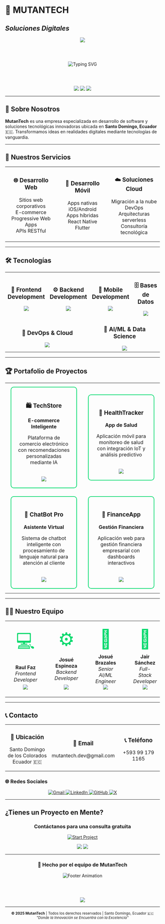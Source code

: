 # 🤖 MUTANTECH
## _Soluciones Digitales_

<div align="center">
  <img src="https://capsule-render.vercel.app/api?type=waving&color=0:00FF7F,100:00D96B&height=300&section=header&text=MUTANTECH&fontSize=90&fontAlignY=35&animation=twinkling&fontColor=ffffff" />
</div>

<br><br>

<div align="center">
  <img src="https://readme-typing-svg.herokuapp.com?font=JetBrains+Mono&size=22&duration=3000&pause=1000&color=00D96B&center=true&vCenter=true&multiline=true&repeat=true&width=900&height=120&lines=🚀+DESARROLLO+WEB+%26+MÓVIL;🤖+INTELIGENCIA+ARTIFICIAL;☁️+SOLUCIONES+CLOUD;💡+INNOVACIÓN+TECNOLÓGICA" alt="Typing SVG" />
</div>

<br><br>

<p align="center">
  <img src="https://img.shields.io/badge/Estado-Innovando_el_Futuro-00D96B?style=for-the-badge&logoColor=white" />
  <img src="https://img.shields.io/badge/Ubicación-Santo_Domingo,_Ecuador-00D96B?style=for-the-badge&logoColor=white" />
  <img src="https://img.shields.io/badge/Año-2025-00D96B?style=for-the-badge" />
</p>

---

## 🚀 Sobre Nosotros

**MutanTech** es una empresa especializada en desarrollo de software y soluciones tecnológicas innovadoras ubicada en **Santo Domingo, Ecuador** 🇪🇨. Transformamos ideas en realidades digitales mediante tecnologías de vanguardia.

---

## 💼 Nuestros Servicios

<div align="center">
  <table>
    <tr>
      <td align="center" width="33%">
        <h3>🌐 Desarrollo Web</h3>
        <p>Sitios web corporativos<br>E-commerce<br>Progressive Web Apps<br>APIs RESTful</p>
      </td>
      <td align="center" width="33%">
        <h3>📱 Desarrollo Móvil</h3>
        <p>Apps nativas iOS/Android<br>Apps híbridas<br>React Native<br>Flutter</p>
      </td>
      <td align="center" width="33%">
        <h3>☁️ Soluciones Cloud</h3>
        <p>Migración a la nube<br>DevOps<br>Arquitecturas serverless<br>Consultoría tecnológica</p>
      </td>
    </tr>
  </table>
</div>

---

## 🛠️ Tecnologías

<div align="center">
  <table>
    <tr>
      <td align="center" width="25%">
        <h3>🎨 Frontend Development</h3>
        <img src="https://skillicons.dev/icons?i=html,css,js,ts,react,vue,angular,tailwind,bootstrap,sass&perline=5" />
      </td>
      <td align="center" width="25%">
        <h3>⚙️ Backend Development</h3>
        <img src="https://skillicons.dev/icons?i=nodejs,python,java,php,express,fastapi,spring,laravel&perline=4" />
      </td>
      <td align="center" width="25%">
        <h3>📱 Mobile Development</h3>
        <img src="https://skillicons.dev/icons?i=flutter,dart,react,kotlin,swift&perline=3" />
      </td>
      <td align="center" width="25%">
        <h3>🗄️ Bases de Datos</h3>
        <img src="https://skillicons.dev/icons?i=mysql,postgresql,mongodb,redis,firebase&perline=3" />
      </td>
    </tr>
    <tr>
      <td align="center" colspan="2" width="50%">
        <h3>🔧 DevOps & Cloud</h3>
        <img src="https://skillicons.dev/icons?i=docker,kubernetes,aws,gcp,azure,jenkins,github&perline=4" />
      </td>
      <td align="center" colspan="2" width="50%">
        <h3>🤖 AI/ML & Data Science</h3>
        <img src="https://skillicons.dev/icons?i=python,tensorflow,pytorch,jupyter&perline=4" />
      </td>
    </tr>
  </table>
</div>

---

## 🏆 Portafolio de Proyectos

<div align="center">
  <table>
    <tr>
      <td width="50%">
        <div align="center" style="border: 2px solid #00D96B; padding: 20px; margin: 10px; border-radius: 10px;">
          <h3>🛍️ TechStore</h3>
          <p><strong>E-commerce Inteligente</strong></p>
          <p>Plataforma de comercio electrónico con recomendaciones personalizadas mediante IA</p>
          <br>
          <img src="https://skillicons.dev/icons?i=react,nodejs,mongodb,express" />
        </div>
      </td>
      <td width="50%">
        <div align="center" style="border: 2px solid #00D96B; padding: 20px; margin: 10px; border-radius: 10px;">
          <h3>📱 HealthTracker</h3>
          <p><strong>App de Salud</strong></p>
          <p>Aplicación móvil para monitoreo de salud con integración IoT y análisis predictivo</p>
          <br>
          <img src="https://skillicons.dev/icons?i=flutter,firebase,python,tensorflow" />
        </div>
      </td>
    </tr>
    <tr>
      <td width="50%">
        <div align="center" style="border: 2px solid #00D96B; padding: 20px; margin: 10px; border-radius: 10px;">
          <h3>🤖 ChatBot Pro</h3>
          <p><strong>Asistente Virtual</strong></p>
          <p>Sistema de chatbot inteligente con procesamiento de lenguaje natural para atención al cliente</p>
          <br>
          <img src="https://skillicons.dev/icons?i=python,tensorflow,react,nodejs" />
        </div>
      </td>
      <td width="50%">
        <div align="center" style="border: 2px solid #00D96B; padding: 20px; margin: 10px; border-radius: 10px;">
          <h3>🏦 FinanceApp</h3>
          <p><strong>Gestión Financiera</strong></p>
          <p>Aplicación web para gestión financiera empresarial con dashboards interactivos</p>
          <br>
          <img src="https://skillicons.dev/icons?i=vue,laravel,mysql,docker" />
        </div>
      </td>
    </tr>
  </table>
</div>

---

## 👨‍💻 Nuestro Equipo

<div align="center">
  <table style="table-layout: fixed; width: 100%;">
    <tr>
      <td align="center" width="20%" style="vertical-align: top;">
        <div style="height: 200px; display: flex; flex-direction: column; justify-content: space-between; align-items: center; padding: 20px;">
          <div style="font-size: 60px; color: #00D96B; margin-bottom: 10px;">💻</div>
          <div style="text-align: center;">
            <strong>Raul Faz</strong><br>
            <em>Frontend Developer</em>
          </div>
          <a href="mailto:refaz@espe.edu.ec">
            <img src="https://img.shields.io/badge/Email-00D96B?style=flat&logo=gmail&logoColor=white" />
          </a>
        </div>
      </td>
      <td align="center" width="20%" style="vertical-align: top;">
        <div style="height: 200px; display: flex; flex-direction: column; justify-content: space-between; align-items: center; padding: 20px;">
          <div style="font-size: 60px; color: #00D96B; margin-bottom: 10px;">⚙️</div>
          <div style="text-align: center;">
            <strong>Josué Espinoza</strong><br>
            <em>Backend Developer</em>
          </div>
          <a href="mailto:ejespinoza5@espe.edu.ec">
            <img src="https://img.shields.io/badge/Email-00D96B?style=flat&logo=gmail&logoColor=white" />
          </a>
        </div>
      </td>
      <td align="center" width="20%" style="vertical-align: top;">
        <div style="height: 200px; display: flex; flex-direction: column; justify-content: space-between; align-items: center; padding: 20px;">
          <div style="font-size: 60px; color: #00D96B; margin-bottom: 10px;">🤖</div>
          <div style="text-align: center;">
            <strong>Josué Brazales</strong><br>
            <em>Senior AI/ML Engineer</em>
          </div>
          <a href="mailto:jabrazales@espe.edu.ec">
            <img src="https://img.shields.io/badge/Email-00D96B?style=flat&logo=gmail&logoColor=white" />
          </a>
        </div>
      </td>
      <td align="center" width="20%" style="vertical-align: top;">
        <div style="height: 200px; display: flex; flex-direction: column; justify-content: space-between; align-items: center; padding: 20px;">
          <div style="font-size: 60px; color: #00D96B; margin-bottom: 10px;">🚀</div>
          <div style="text-align: center;">
            <strong>Jair Sánchez</strong><br>
            <em>Full-Stack Developer</em>
          </div>
          <a href="mailto:jairssan03@gmail.com">
            <img src="https://img.shields.io/badge/Email-00D96B?style=flat&logo=gmail&logoColor=white" />
          </a>
        </div>
      </td>
      <td align="center" width="20%" style="vertical-align: top;">
        <div style="height: 200px; display: flex; flex-direction: column; justify-content: space-between; align-items: center; padding: 20px;">
          <div style="font-size: 60px; color: #00D96B; margin-bottom: 10px;">🎨</div>
          <div style="text-align: center;">
            <strong>Lesly Gaibor</strong><br>
            <em>UI/UX Designer</em>
          </div>
          <a href="mailto:lcgaibor@espe.edu.ec">
            <img src="https://img.shields.io/badge/Email-00D96B?style=flat&logo=gmail&logoColor=white" />
          </a>
        </div>
      </td>
    </tr>
  </table>
</div>

---

## 📞 Contacto

<div align="center">
  <table>
    <tr>
      <td align="center" width="33%">
        <h3>📍 Ubicación</h3>
        <p>Santo Domingo de los Colorados<br>Ecuador 🇪🇨</p>
      </td>
      <td align="center" width="33%">
        <h3>📧 Email</h3>
        <p>mutantech.dev@gmail.com</p>
      </td>
      <td align="center" width="33%">
        <h3>📞 Teléfono</h3>
        <p>+593 99 179 1165</p>
      </td>
    </tr>
  </table>
</div>

### 🌐 Redes Sociales

<p align="center">
  <a href="mailto:mutantech.dev@gmail.com">
    <img src="https://img.shields.io/badge/Gmail-D14836?style=for-the-badge&logo=gmail&logoColor=white" alt="Gmail" />
  </a>
  <a href="https://linkedin.com/company/mutantech" target="_blank">
    <img src="https://img.shields.io/badge/LinkedIn-0077B5?style=for-the-badge&logo=linkedin&logoColor=white" alt="LinkedIn" />
  </a>
  <a href="https://github.com/mutantech-dev" target="_blank">
    <img src="https://img.shields.io/badge/GitHub-100000?style=for-the-badge&logo=github&logoColor=white" alt="GitHub" />
  </a>
  <a href="https://twitter.com/mutantech" target="_blank">
    <img src="https://img.shields.io/badge/X-000000?style=for-the-badge&logo=x&logoColor=white" alt="X" />
  </a>
</p>

---

##  ¿Tienes un Proyecto en Mente?

<div align="center">

### Contáctanos para una consulta gratuita

<p>
  <a href="mailto:mutantech.dev@gmail.com">
    <img src="https://img.shields.io/badge/INICIAR_PROYECTO-Consulta_Gratuita-00D96B?style=for-the-badge&logo=rocket&logoColor=white" alt="Start Project" />
  </a>
</p>

<img src="https://img.shields.io/badge/⚡_RESPUESTA-24_HORAS-00D96B?style=for-the-badge" />
<img src="https://img.shields.io/badge/💡_CONSULTORÍA-GRATUITA-00D96B?style=for-the-badge" />

</div>

---

<div align="center">

### 💚 Hecho por el equipo de MutanTech

<img src="https://readme-typing-svg.herokuapp.com?font=JetBrains+Mono&size=18&duration=4000&pause=1000&color=00D96B&center=true&vCenter=true&width=600&lines=Transformando+ideas+en+código;Innovación+tecnológica;Tu+visión+%2B+nuestro+código+%3D+éxito" alt="Footer Animation" />

<br><br>

<img src="https://komarev.com/ghpvc/?username=mutantech&label=Visitas%20al%20Perfil&color=00D96B&style=for-the-badge" />

</div>

---

<div align="center">
<sub><strong>© 2025 MutanTech</strong> | Todos los derechos reservados | Santo Domingo, Ecuador 🇪🇨</sub><br>
<sub><em>"Donde la Innovación se Encuentra con la Excelencia"</em></sub>
</div>
